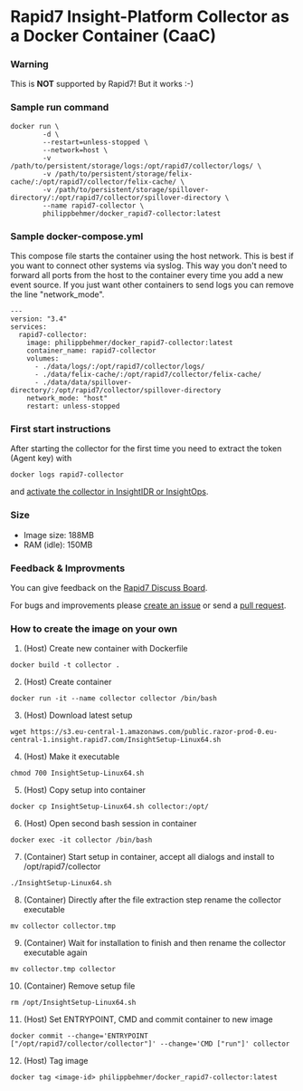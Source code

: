 
# Rapid7 Insight-Platform Collector as a Docker Container (CaaC)

### Warning

This is **NOT** supported by Rapid7! But it works :-)

### Sample run command

```
docker run \
        -d \
        --restart=unless-stopped \
        --network=host \
        -v /path/to/persistent/storage/logs:/opt/rapid7/collector/logs/ \
        -v /path/to/persistent/storage/felix-cache/:/opt/rapid7/collector/felix-cache/ \
        -v /path/to/persistent/storage/spillover-directory/:/opt/rapid7/collector/spillover-directory \
        --name rapid7-collector \
        philippbehmer/docker_rapid7-collector:latest
```

### Sample docker-compose.yml

This compose file starts the container using the host network. This is best if you want to connect other systems via syslog. This way you don't need to forward all ports from the host to the container every time you add a new event source. If you just want other containers to send logs you can remove the line "network_mode".

```
---
version: "3.4"
services:
  rapid7-collector:
    image: philippbehmer/docker_rapid7-collector:latest
    container_name: rapid7-collector
    volumes:
      - ./data/logs/:/opt/rapid7/collector/logs/
      - ./data/felix-cache/:/opt/rapid7/collector/felix-cache/
      - ./data/data/spillover-directory/:/opt/rapid7/collector/spillover-directory
    network_mode: "host"
    restart: unless-stopped
```
    
### First start instructions

After starting the collector for the first time you need to extract the token (Agent key) with

`docker logs rapid7-collector`

and [activate the collector in InsightIDR or InsightOps](https://docs.rapid7.com/insightidr/collector-installation-and-deployment/).

### Size

* Image size: 188MB
* RAM (idle): 150MB

### Feedback & Improvments

You can give feedback on the [Rapid7 Discuss Board](https://discuss.rapid7.com/t/insightidr-collector-as-a-docker-container/3483).

For bugs and improvements please [create an issue](https://github.com/PhilippBehmer/docker_rapid7-collector/issues) or send a [pull request](https://github.com/PhilippBehmer/docker_rapid7-collector/pulls).

### How to create the image on your own

1. (Host) Create new container with Dockerfile

`docker build -t collector .`

2. (Host) Create container

`docker run -it --name collector collector /bin/bash`

3. (Host) Download latest setup

`wget https://s3.eu-central-1.amazonaws.com/public.razor-prod-0.eu-central-1.insight.rapid7.com/InsightSetup-Linux64.sh`

4. (Host) Make it executable

`chmod 700 InsightSetup-Linux64.sh`

5. (Host) Copy setup into container

`docker cp InsightSetup-Linux64.sh collector:/opt/`

6. (Host) Open second bash session in container

`docker exec -it collector /bin/bash`

7. (Container) Start setup in container, accept all dialogs and install to /opt/rapid7/collector

`./InsightSetup-Linux64.sh`

8. (Container) Directly after the file extraction step rename the collector executable

`mv collector collector.tmp`

9. (Container) Wait for installation to finish and then rename the collector executable again

`mv collector.tmp collector`

10. (Container) Remove setup file

`rm /opt/InsightSetup-Linux64.sh`

11. (Host) Set ENTRYPOINT, CMD and commit container to new image

`docker commit --change='ENTRYPOINT ["/opt/rapid7/collector/collector"]' --change='CMD ["run"]' collector`

12. (Host) Tag image

`docker tag <image-id> philippbehmer/docker_rapid7-collector:latest`
